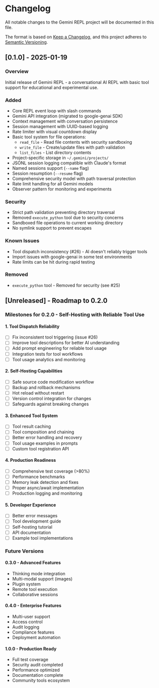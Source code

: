 # Changelog

All notable changes to the Gemini REPL project will be documented in this file.

The format is based on [Keep a Changelog](https://keepachangelog.com/en/1.0.0/),
and this project adheres to [Semantic Versioning](https://semver.org/spec/v2.0.0.html).

## [0.1.0] - 2025-01-19

### Overview
Initial release of Gemini REPL - a conversational AI REPL with basic tool support for educational and experimental use.

### Added
- Core REPL event loop with slash commands
- Gemini API integration (migrated to google-genai SDK)
- Context management with conversation persistence
- Session management with UUID-based logging
- Rate limiter with visual countdown display
- Basic tool system for file operations:
  - `read_file` - Read file contents with security sandboxing
  - `write_file` - Create/update files with path validation
  - `list_files` - List directory contents
- Project-specific storage in `~/.gemini/projects/`
- JSONL session logging compatible with Claude's format
- Named sessions support (`--name` flag)
- Session resumption (`--resume` flag)
- Comprehensive security model with path traversal protection
- Rate limit handling for all Gemini models
- Observer pattern for monitoring and experiments

### Security
- Strict path validation preventing directory traversal
- Removed `execute_python` tool due to security concerns
- Sandboxed file operations to current working directory
- No symlink support to prevent escapes

### Known Issues
- Tool dispatch inconsistency (#26) - AI doesn't reliably trigger tools
- Import issues with google-genai in some test environments
- Rate limits can be hit during rapid testing

### Removed
- `execute_python` tool - Removed for security (see #25)

## [Unreleased] - Roadmap to 0.2.0

### Milestones for 0.2.0 - Self-Hosting with Reliable Tool Use

#### 1. Tool Dispatch Reliability
- [ ] Fix inconsistent tool triggering (issue #26)
- [ ] Improve tool descriptions for better AI understanding
- [ ] Add prompt engineering for reliable tool usage
- [ ] Integration tests for tool workflows
- [ ] Tool usage analytics and monitoring

#### 2. Self-Hosting Capabilities
- [ ] Safe source code modification workflow
- [ ] Backup and rollback mechanisms
- [ ] Hot reload without restart
- [ ] Version control integration for changes
- [ ] Safeguards against breaking changes

#### 3. Enhanced Tool System
- [ ] Tool result caching
- [ ] Tool composition and chaining
- [ ] Better error handling and recovery
- [ ] Tool usage examples in prompts
- [ ] Custom tool registration API

#### 4. Production Readiness
- [ ] Comprehensive test coverage (>80%)
- [ ] Performance benchmarks
- [ ] Memory leak detection and fixes
- [ ] Proper async/await implementation
- [ ] Production logging and monitoring

#### 5. Developer Experience
- [ ] Better error messages
- [ ] Tool development guide
- [ ] Self-hosting tutorial
- [ ] API documentation
- [ ] Example tool implementations

### Future Versions

#### 0.3.0 - Advanced Features
- Thinking mode integration
- Multi-modal support (images)
- Plugin system
- Remote tool execution
- Collaborative sessions

#### 0.4.0 - Enterprise Features
- Multi-user support
- Access control
- Audit logging
- Compliance features
- Deployment automation

#### 1.0.0 - Production Ready
- Full test coverage
- Security audit completed
- Performance optimized
- Documentation complete
- Community tools ecosystem
